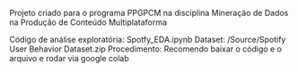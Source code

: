 Projeto criado para o programa PPGPCM na disciplina Mineração de Dados na Produção de Conteúdo Multiplataforma

Código de análise exploratória: Spotfy_EDA.ipynb
Dataset: /Source/Spotify User Behavior Dataset.zip
Procedimento: Recomendo baixar o código e o arquivo e rodar via google colab
